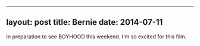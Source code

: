 ------
layout: post
title: Bernie 
date:  2014-07-11 
-----
 In preparation to see BOYHOOD this weekend. I'm so excited for this film. 
